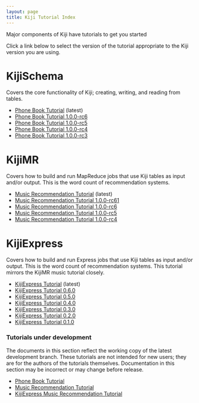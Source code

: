 ```yaml
---
layout: page
title: Kiji Tutorial Index
---
```


Major components of Kiji have tutorials to get you started

Click a link below to select the version of the tutorial appropriate
to the Kiji version you are using.

# KijiSchema
Covers the core functionality of Kiji; creating, writing, and reading from tables.

* [Phone Book Tutorial](tutorials/phonebook-tutorial/1.0.0/phonebook-tutorial) (latest)
* [Phone Book Tutorial 1.0.0-rc6](tutorials/phonebook-tutorial/1.0.0-rc6/phonebook-tutorial)
* [Phone Book Tutorial 1.0.0-rc5](tutorials/phonebook-tutorial/1.0.0-rc5/phonebook-tutorial)
* [Phone Book Tutorial 1.0.0-rc4](tutorials/phonebook-tutorial/1.0.0-rc4/phonebook-tutorial)
* [Phone Book Tutorial 1.0.0-rc3](tutorials/phonebook-tutorial/1.0.0-rc3/phonebook-tutorial)

# KijiMR
Covers how to build and run MapReduce jobs that use Kiji tables as input and/or output. This is
the word count of recommendation systems.

* [Music Recommendation Tutorial](tutorials/music-recommendation/1.0.0/music-overview) (latest)
* [Music Recommendation Tutorial 1.0.0-rc61](tutorials/music-recommendation/1.0.0-rc61/music-overview)
* [Music Recommendation Tutorial 1.0.0-rc6](tutorials/music-recommendation/1.0.0-rc6/music-overview)
* [Music Recommendation Tutorial 1.0.0-rc5](tutorials/music-recommendation/1.0.0-rc5/music-overview)
* [Music Recommendation Tutorial 1.0.0-rc4](tutorials/music-recommendation/1.0.0-rc4/music-overview)

# KijiExpress
Covers how to build and run Express jobs that use Kiji tables as input and/or output. This is the
word count of recommendation systems.  This tutorial mirrors the KijiMR music tutorial closely.

* [KijiExpress Tutorial](tutorials/express-recommendation/0.7.0/express-overview) (latest)
* [KijiExpress Tutorial 0.6.0](tutorials/express-recommendation/0.6.0/express-overview)
* [KijiExpress Tutorial 0.5.0](tutorials/express-recommendation/0.5.0/express-overview)
* [KijiExpress Tutorial 0.4.0](tutorials/express-recommendation/0.4.0/express-overview)
* [KijiExpress Tutorial 0.3.0](tutorials/express-recommendation/0.3.0/express-overview)
* [KijiExpress Tutorial 0.2.0](tutorials/express-recommendation/0.2.0/express-overview)
* [KijiExpress Tutorial 0.1.0](tutorials/express-recommendation/0.1.0/express-overview)

### Tutorials under development

The documents in this section reflect the working copy of the latest development branch.
These tutorials are not intended for new users; they are for the authors of the tutorials
themselves. Documentation in this section may be incorrect or may change before release.

* [Phone Book Tutorial]({{site.tutorial_phonebook_devel}}/phonebook-tutorial)
* [Music Recommendation Tutorial]({{site.tutorial_music_devel}}/music-overview/)
* [KijiExpress Music Recommendation Tutorial]({{site.tutorial_express_devel}}/express-overview)

